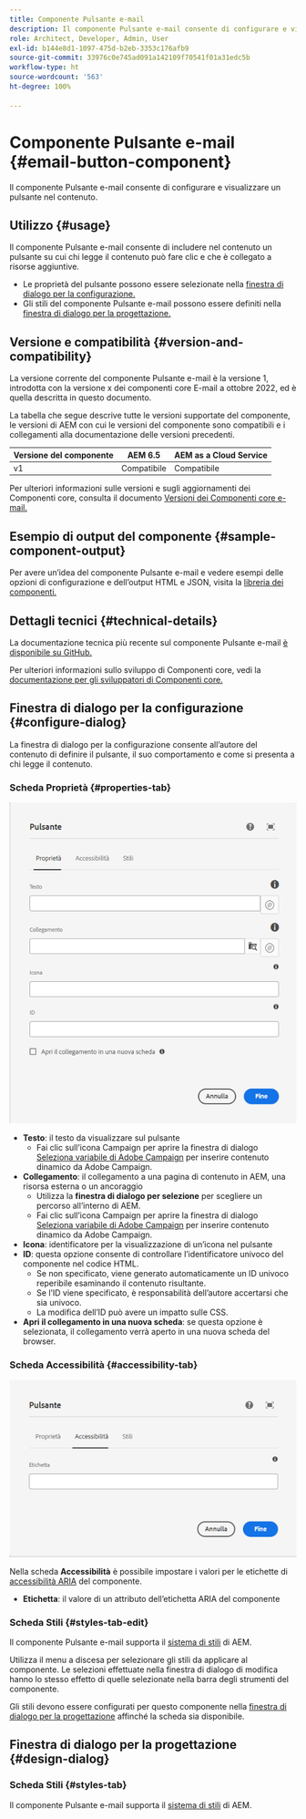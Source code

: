 ```yaml
---
title: Componente Pulsante e-mail
description: Il componente Pulsante e-mail consente di configurare e visualizzare un pulsante nel contenuto.
role: Architect, Developer, Admin, User
exl-id: b144e8d1-1097-475d-b2eb-3353c176afb9
source-git-commit: 33976c0e745ad091a142109f70541f01a31edc5b
workflow-type: ht
source-wordcount: '563'
ht-degree: 100%

---
```



# Componente Pulsante e-mail {#email-button-component}

Il componente Pulsante e-mail consente di configurare e visualizzare un pulsante nel contenuto.

## Utilizzo {#usage}

Il componente Pulsante e-mail consente di includere nel contenuto un pulsante su cui chi legge il contenuto può fare clic e che è collegato a risorse aggiuntive.

* Le proprietà del pulsante possono essere selezionate nella [finestra di dialogo per la configurazione.](#configure-dialog)
* Gli stili del componente Pulsante e-mail possono essere definiti nella [finestra di dialogo per la progettazione.](#design-dialog)

## Versione e compatibilità {#version-and-compatibility}

La versione corrente del componente Pulsante e-mail è la versione 1, introdotta con la versione x dei componenti core E-mail a ottobre 2022, ed è quella descritta in questo documento.

La tabella che segue descrive tutte le versioni supportate del componente, le versioni di AEM con cui le versioni del componente sono compatibili e i collegamenti alla documentazione delle versioni precedenti.

| Versione del componente | AEM 6.5 | AEM as a Cloud Service |
|---|---|---|
| v1 | Compatibile | Compatibile |

Per ulteriori informazioni sulle versioni e sugli aggiornamenti dei Componenti core, consulta il documento [Versioni dei Componenti core e-mail.](/help/email/versions.md)

## Esempio di output del componente {#sample-component-output}

Per avere un’idea del componente Pulsante e-mail e vedere esempi delle opzioni di configurazione e dell’output HTML e JSON, visita la [libreria dei componenti.](https://adobe.com/go/aem_cmp_library_email_button)

## Dettagli tecnici {#technical-details}

La documentazione tecnica più recente sul componente Pulsante e-mail [è disponibile su GitHub.](https://adobe.com/go/aem_cmp_tech_email_button_v1)

Per ulteriori informazioni sullo sviluppo di Componenti core, vedi la [documentazione per gli sviluppatori di Componenti core.](/help/developing/overview.md)

## Finestra di dialogo per la configurazione {#configure-dialog}

La finestra di dialogo per la configurazione consente all’autore del contenuto di definire il pulsante, il suo comportamento e come si presenta a chi legge il contenuto.

### Scheda Proprietà {#properties-tab}

![Scheda Proprietà della finestra di dialogo per modifica del componente Pulsante](/help/email/assets/email-button-edit-properties.png)

* **Testo**: il testo da visualizzare sul pulsante
   * Fai clic sull’icona Campaign per aprire la finestra di dialogo [Seleziona variabile di Adobe Campaign](/help/email/campaign-variables.md) per inserire contenuto dinamico da Adobe Campaign.
* **Collegamento**: il collegamento a una pagina di contenuto in AEM, una risorsa esterna o un ancoraggio
   * Utilizza la **finestra di dialogo per selezione** per scegliere un percorso all’interno di AEM.
   * Fai clic sull’icona Campaign per aprire la finestra di dialogo [Seleziona variabile di Adobe Campaign](/help/email/campaign-variables.md) per inserire contenuto dinamico da Adobe Campaign.
* **Icona**: identificatore per la visualizzazione di un’icona nel pulsante
* **ID**: questa opzione consente di controllare l’identificatore univoco del componente nel codice HTML.
   * Se non specificato, viene generato automaticamente un ID univoco reperibile esaminando il contenuto risultante.
   * Se l’ID viene specificato, è responsabilità dell’autore accertarsi che sia univoco.
   * La modifica dell’ID può avere un impatto sulle CSS.
* **Apri il collegamento in una nuova scheda**: se questa opzione è selezionata, il collegamento verrà aperto in una nuova scheda del browser.

### Scheda Accessibilità {#accessibility-tab}

![Scheda Accessibilità della finestra di dialogo per modifica del componente Pulsante](/help/email/assets/email-button-edit-accessibility.png)

Nella scheda **Accessibilità** è possibile impostare i valori per le etichette di [accessibilità ARIA](https://www.w3.org/WAI/standards-guidelines/aria/) del componente.

* **Etichetta**: il valore di un attributo dell’etichetta ARIA del componente

### Scheda Stili {#styles-tab-edit}

Il componente Pulsante e-mail supporta il [sistema di stili](/help/get-started/authoring.md#component-styling) di AEM.

Utilizza il menu a discesa per selezionare gli stili da applicare al componente. Le selezioni effettuate nella finestra di dialogo di modifica hanno lo stesso effetto di quelle selezionate nella barra degli strumenti del componente.

Gli stili devono essere configurati per questo componente nella [finestra di dialogo per la progettazione](#design-dialog) affinché la scheda sia disponibile.

## Finestra di dialogo per la progettazione {#design-dialog}

### Scheda Stili {#styles-tab}

Il componente Pulsante e-mail supporta il [sistema di stili](/help/get-started/authoring.md#component-styling) di AEM.
